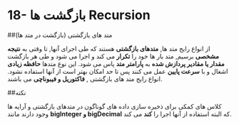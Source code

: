 # 18- بازگشت ها Recursion


##متد های یازگشتی (بازگشت در متد ها)


از انواع رایج متد ها, **متدهای بازگشتی** هستند که طی اجرای آنها, تا وقتی به **نتیجه مشخصی** برسیم, متد بار ها خود را **تکرار** می کند و اجرا می شود و طی هر بازگشت **مقدار یا مقادیر پردازش شده** به **پارامتر متد** پاس می شود. این نوع متدها **حافظه زیادی** اشغال و با **سرعت پایین** عمل می کنند پس تا حد امکان بهتر است از آنها استفاده نشود. انواع رایج متد های بازگشتی , **فاکتوریل و فیبوناچی** می باشند.


##نکته


کلاس های کمکی برای ذخیره سازی داده های گوناگون در متدهای بازگشتی و  آرایه ها وجود دارند مانند **bigInteger و bigDecimal** که البته استفاده از آنها اجرا را **کند** می کند.
